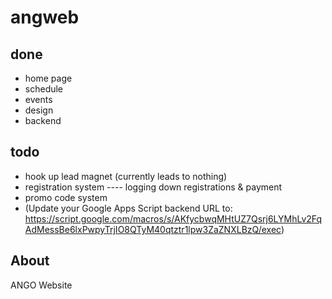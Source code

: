 # angweb

## done
- home page
- schedule
- events
- design
- backend

## todo
- hook up lead magnet (currently leads to nothing)
- registration system
---- logging down registrations & payment
- promo code system
- (Update your Google Apps Script backend URL to: https://script.google.com/macros/s/AKfycbwqMHtUZ7Qsrj6LYMhLv2FqAdMessBe6lxPwpyTrjIO8QTyM40qtztr1lpw3ZaZNXLBzQ/exec)

## About
 ANGO Website